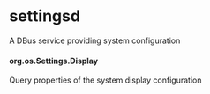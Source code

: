 # settingsd
A DBus service providing system configuration

#### org.os.Settings.Display
Query properties of the system display configuration
